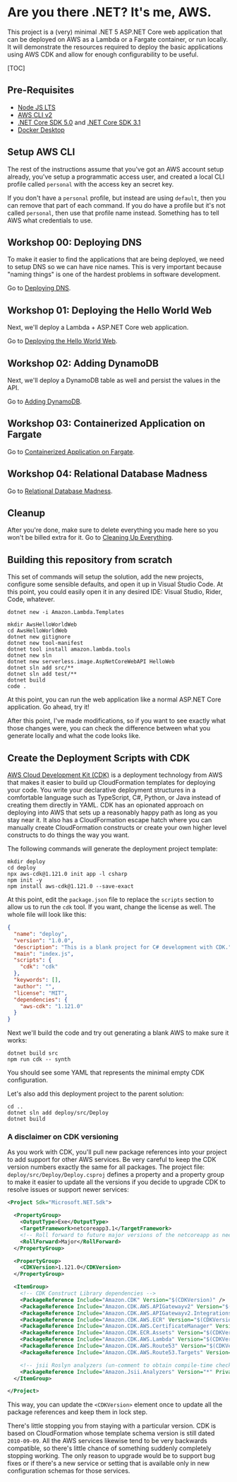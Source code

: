 # Are you there .NET? It's me, AWS.

This project is a (very) minimal .NET 5 ASP.NET Core web application that can be deployed on AWS as a Lambda or a Fargate container, or run locally. It will demonstrate the resources required to deploy the basic applications using AWS CDK and allow for enough configurability to be useful.

[TOC]

## Pre-Requisites

* [Node JS LTS](https://nodejs.org/)
* [AWS CLI v2](https://docs.aws.amazon.com/cli/latest/userguide/install-cliv2.html)
* [.NET Core SDK 5.0](https://dotnet.microsoft.com/download/dotnet/5.0) and [.NET Core SDK 3.1](https://dotnet.microsoft.com/download/dotnet/3.1)
* [Docker Desktop](https://www.docker.com/products/docker-desktop)

## Setup AWS CLI

The rest of the instructions assume that you've got an AWS account setup already, you've setup a programmatic access user, and created a local CLI profile called `personal` with the access key an secret key.

If you don't have a `personal` profile, but instead are using `default`, then you can remove that part of each command. If you do have a profile but it's not called `personal`, then use that profile name instead. Something has to tell AWS what credentials to use.

## Workshop 00: Deploying DNS

To make it easier to find the applications that are being deployed, we need to setup DNS so we can have nice names. This is very important because "naming things" is one of the hardest problems in software development.

Go to [Deploying DNS](docs/00-setup-dns.md).

## Workshop 01: Deploying the Hello World Web

Next, we'll deploy a Lambda + ASP.NET Core web application.

Go to [Deploying the Hello World Web](docs/01-hello-lambda.md).

## Workshop 02: Adding DynamoDB

Next, we'll deploy a DynamoDB table as well and persist the values in the API.

Go to [Adding DynamoDB](docs/02-hello-dynamo.md).

## Workshop 03: Containerized Application on Fargate

Go to [Containerized Application on Fargate](docs/03-hello-container.md).

## Workshop 04: Relational Database Madness

Go to [Relational Database Madness](docs/04-hello-database.md).

## Cleanup

After you're done, make sure to delete everything you made here so you won't be billed extra for it. Go to [Cleaning Up Everything](docs/05-cleaning-up.md).

## Building this repository from scratch

This set of commands will setup the solution, add the new projects, configure some sensible defaults, and open it up in Visual Studio Code. At this point, you could easily open it in any desired IDE: Visual Studio, Rider, Code, whatever.

```shell
dotnet new -i Amazon.Lambda.Templates

mkdir AwsHelloWorldWeb
cd AwsHelloWorldWeb
dotnet new gitignore
dotnet new tool-manifest
dotnet tool install amazon.lambda.tools
dotnet new sln
dotnet new serverless.image.AspNetCoreWebAPI HelloWeb
dotnet sln add src/**
dotnet sln add test/**
dotnet build
code .
```

At this point, you can run the web application like a normal ASP.NET Core application. Go ahead, try it!

After this point, I've made modifications, so if you want to see exactly what those changes were, you can check the difference between what you generate locally and what the code looks like.

## Create the Deployment Scripts with CDK

[AWS Cloud Development Kit (CDK)](https://aws.amazon.com/cdk/) is a deployment technology from AWS that makes it easier to build up CloudFormation templates for deploying your code. You write your declarative deployment structures in a comfortable language such as TypeScript, C#, Python, or Java instead of creating them directly in YAML. CDK has an opionated approach on deploying into AWS that sets up a reasonably happy path as long as you stay near it. It also has a CloudFormation escape hatch where you can manually create CloudFormation constructs or create your own higher level constructs to do things the way you want.

The following commands will generate the deployment project template:

```shell
mkdir deploy
cd deploy
npx aws-cdk@1.121.0 init app -l csharp
npm init -y
npm install aws-cdk@1.121.0 --save-exact
```

At this point, edit the `package.json` file to replace the `scripts` section to allow us to run the `cdk` tool. If you want, change the license as well. The whole file will look like this:

```json
{
  "name": "deploy",
  "version": "1.0.0",
  "description": "This is a blank project for C# development with CDK.",
  "main": "index.js",
  "scripts": {
    "cdk": "cdk"
  },
  "keywords": [],
  "author": "",
  "license": "MIT",
  "dependencies": {
    "aws-cdk": "1.121.0"
  }
}
```

Next we'll build the code and try out generating a blank AWS to make sure it works:

```shell
dotnet build src
npm run cdk -- synth
```

You should see some YAML that represents the minimal empty CDK configuration.

Let's also add this deployment project to the parent solution:

```shell
cd ..
dotnet sln add deploy/src/Deploy
dotnet build
```

### A disclaimer on CDK versioning

As you work with CDK, you'll pull new package references into your project to add support for other AWS services. Be very careful to keep the CDK version numbers exactly the same for all packages. The project file: `deploy/src/Deploy/Deploy.csproj` defines a property and a property group to make it easier to update all the versions if you decide to upgrade CDK to resolve issues or support newer services:

```xml
<Project Sdk="Microsoft.NET.Sdk">

  <PropertyGroup>
    <OutputType>Exe</OutputType>
    <TargetFramework>netcoreapp3.1</TargetFramework>
    <!-- Roll forward to future major versions of the netcoreapp as needed -->
    <RollForward>Major</RollForward>
  </PropertyGroup>

  <PropertyGroup>
    <CDKVersion>1.121.0</CDKVersion>
  </PropertyGroup>

  <ItemGroup>
    <!-- CDK Construct Library dependencies -->
    <PackageReference Include="Amazon.CDK" Version="$(CDKVersion)" />
    <PackageReference Include="Amazon.CDK.AWS.APIGatewayv2" Version="$(CDKVersion)" />
    <PackageReference Include="Amazon.CDK.AWS.APIGatewayv2.Integrations" Version="$(CDKVersion)" />
    <PackageReference Include="Amazon.CDK.AWS.ECR" Version="$(CDKVersion)" />
    <PackageReference Include="Amazon.CDK.AWS.CertificateManager" Version="$(CDKVersion)" />
    <PackageReference Include="Amazon.CDK.ECR.Assets" Version="$(CDKVersion)" />
    <PackageReference Include="Amazon.CDK.AWS.Lambda" Version="$(CDKVersion)" />
    <PackageReference Include="Amazon.CDK.AWS.Route53" Version="$(CDKVersion)" />
    <PackageReference Include="Amazon.CDK.AWS.Route53.Targets" Version="$(CDKVersion)" />

    <!-- jsii Roslyn analyzers (un-comment to obtain compile-time checks for missing required props -->
    <PackageReference Include="Amazon.Jsii.Analyzers" Version="*" PrivateAssets="all" />
  </ItemGroup>

</Project>
```

This way, you can update the `<CDKVersion>` element once to update all the package references and keep them in lock step.

There's little stopping you from staying with a particular version. CDK is based on CloudFormation whose template schema version is still dated `2010-09-09`. All the AWS services likewise tend to be very backwards compatible, so there's little chance of something suddenly completely stopping working. The only reason to upgrade would be to support bug fixes or if there's a new service or setting that is available only in new configuration schemas for those services.

